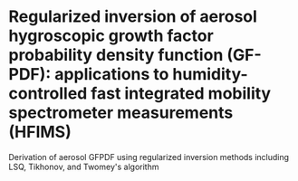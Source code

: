 # Regularized inversion of aerosol hygroscopic growth factor probability density function (GF-PDF): applications to humidity-controlled fast integrated mobility spectrometer measurements (HFIMS)

Derivation of aerosol GFPDF using regularized inversion methods including LSQ, Tikhonov, and Twomey's algorithm 
